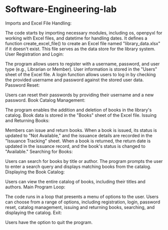 # Software-Engineering-lab
Imports and Excel File Handling:

The code starts by importing necessary modules, including os, openpyxl for working with Excel files, and datetime for handling dates.
It defines a function create_excel_file() to create an Excel file named "library_data.xlsx" if it doesn't exist. This file serves as the data store for the library system.
User Registration and Login:

The program allows users to register with a username, password, and user type (e.g., Librarian or Member).
User information is stored in the "Users" sheet of the Excel file.
A login function allows users to log in by checking the provided username and password against the stored user data.
Password Reset:

Users can reset their passwords by providing their username and a new password.
Book Catalog Management:

The program enables the addition and deletion of books in the library's catalog.
Book data is stored in the "Books" sheet of the Excel file.
Issuing and Returning Books:

Members can issue and return books. When a book is issued, its status is updated to "Not Available," and the issuance details are recorded in the "Issuance Tracking" sheet.
When a book is returned, the return date is updated in the issuance record, and the book's status is changed to "Available."
Searching for Books:

Users can search for books by title or author. The program prompts the user to enter a search query and displays matching books from the catalog.
Displaying the Book Catalog:

Users can view the entire catalog of books, including their titles and authors.
Main Program Loop:

The code runs in a loop that presents a menu of options to the user.
Users can choose from a range of options, including registration, login, password reset, catalog management, issuing and returning books, searching, and displaying the catalog.
Exit:

Users have the option to quit the program.
